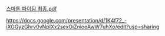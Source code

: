 [스마톤 파이팀 최종.pdf](https://github.com/sejongsmarcle/2024_1st_SMARTHON/files/14074405/default.pdf)

https://docs.google.com/presentation/d/1K4f72_-iXGGyzGhrv0vNpIXx2sexOiZnioeAwW7uhXo/edit?usp=sharing
